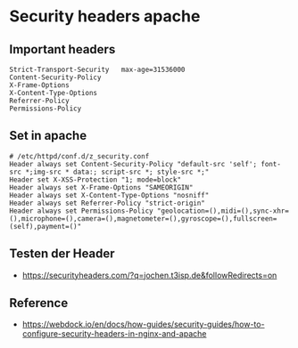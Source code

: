 # Security headers apache 

## Important headers 

```
Strict-Transport-Security	max-age=31536000
Content-Security-Policy 
X-Frame-Options
X-Content-Type-Options
Referrer-Policy	
Permissions-Policy
```
## Set in apache 

```
# /etc/httpd/conf.d/z_security.conf 
Header always set Content-Security-Policy "default-src 'self'; font-src *;img-src * data:; script-src *; style-src *;"
Header set X-XSS-Protection "1; mode=block"
Header always set X-Frame-Options "SAMEORIGIN"
Header always set X-Content-Type-Options "nosniff"
Header always set Referrer-Policy "strict-origin"
Header always set Permissions-Policy "geolocation=(),midi=(),sync-xhr=(),microphone=(),camera=(),magnetometer=(),gyroscope=(),fullscreen=(self),payment=()"
```

## Testen der Header 

  * https://securityheaders.com/?q=jochen.t3isp.de&followRedirects=on

## Reference 

  * https://webdock.io/en/docs/how-guides/security-guides/how-to-configure-security-headers-in-nginx-and-apache


